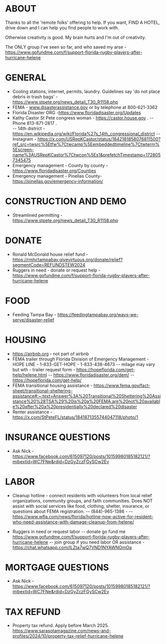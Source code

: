 # ABOUT

Thanks to all the 'remote folks' offering to help.  If you want, FIND A HOTEL, drive down and I can help you find people to work with. 

Otherwise creativity is good.  My brain hurts and I'm out of creativity.

The ONLY group I've seen so far, and who saved my arse - https://www.gofundme.com/f/support-florida-rugby-players-after-hurricane-helene

# GENERAL 
- Cooling stations, internet, permits, laundry.  Guidelines say 'do not place debris in trash bags'  - https://www.stpete.org/news_detail_T30_R1158.php
- FEMA - www.disasterassistance.gov or by telephone at 800-621-3362
- Florida Disaster ORG -https://www.floridadisaster.org/Updates 
- Kathy Castor St Pete congress woman - https://castor.house.gov .
-- Phone 813-871-2817 .  
-- 14th district - https://en.wikipedia.org/wiki/Florida%27s_14th_congressional_district
-- Instagram - https://x.com/USRepKCastor/status/1842181858076811500?ref_src=twsrc%5Etfw%7Ctwcamp%5Eembeddedtimeline%7Ctwterm%5Escreen-name%3AUSRepKCastor%7Ctwcon%5Es1&prefetchTimestamp=1728057345475
- Emergency management - County by county - https://www.floridadisaster.org/Counties
- Emergency management - Pinellas County- https://pinellas.gov/emergency-information/

# CONSTRUCTION AND DEMO
- Streamlined permitting - https://www.stpete.org/news_detail_T30_R1158.php

# DONATE
- Ronald McDonald house relief fund - https://rmhctampabay.givevirtuous.org/donate/relief?segmentCode=REFUNDSTEW2024
- Ruggers in need - donate or request help - https://www.gofundme.com/f/support-florida-rugby-players-after-hurricane-helene

# FOOD
- Feeding Tampa Bay - https://feedingtampabay.org/ways-we-serve/disaster-relief
	
# HOUSING 
- https://airbnb.org - not part of airbnb
- FEMA trailer through Florida Division of Emergency Management - HOPE LINE - 1-833-GET-HOPE - 1-833-438-4673 -- milage may vary but wth - trailer request form - https://hopeflorida.com/get-help/helene.html 
-- https://www.floridadisaster.org/dem/ 
-- https://hopeflorida.com/get-help/ 
- FEMA transitional housing assistance - https://www.fema.gov/fact-sheet/transitional-sheltering-assistance#:~:text=Answer%3A%20Transitional%20Sheltering%20Assistance%20%28TSA%29%20is%20a%20FEMA,are%20not%20available%20after%20a%20presidentially%20declared%20disaster
- Renter assistance - https://x.com/StPeteFL/status/1841871355744047118/photo/1

# INSURANCE QUESTIONS
- Ask Nick - https://www.facebook.com/615097120/posts/10159980185182121/?mibextid=WC7FNe&rdid=DzGyZczFGySCw2Ev

# LABOR
- Cleanup hotline - connect residents with volunteers from local relief organizations, community groups, and faith communities. Does NOT assist with social services like food, clothing, shelter, insurance, or questions about FEMA registration.
-- (844)-965-1386 - 
-- https://www.wfla.com/news/florida/hotline-now-active-for-resident-who-need-assistance-with-damage-cleanup-from-helene/

- Ruggers in need or request labor 
-- donate go fund me https://www.gofundme.com/f/support-florida-rugby-players-after-hurricane-helene
-- join group if you need labor OR assistance - https://chat.whatsapp.com/ILZta7wQ7VND1NYAWNOmOa

# MORTGAGE QUESTIONS
- Ask Nick - https://www.facebook.com/615097120/posts/10159980185182121/?mibextid=WC7FNe&rdid=DzGyZczFGySCw2Ev

# TAX REFUND
- Property tax refund.  Apply before March 2025.  https://www.sarasotamagazine.com/news-and-profiles/2024/10/property-tax-relief-hurricane-helene 